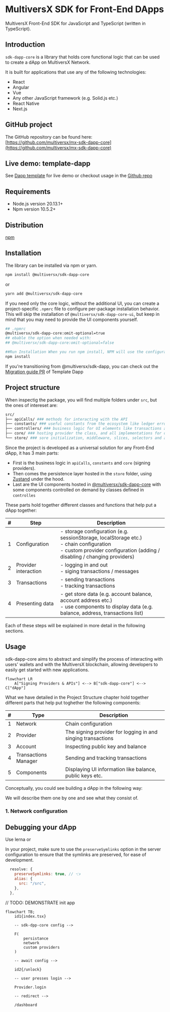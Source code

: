 # MultiversX SDK for Front-End DApps

MultiversX Front-End SDK for JavaScript and TypeScript (written in TypeScript).

## Introduction

`sdk-dapp-core` is a library that holds core functional logic that can be used to create a dApp on MultiversX Network.

It is built for applications that use any of the following technologies:
- React
- Angular
- Vue
- Any other JavaScript framework (e.g. Solid.js etc.)
- React Native
- Next.js

## GitHub project
The GitHub repository can be found here: [https://github.com/multiversx/mx-sdk-dapp-core](https://github.com/multiversx/mx-sdk-dapp-core)

## Live demo: template-dapp
See [Dapp template](https://template-dapp.multiversx.com/) for live demo or checkout usage in the [Github repo](https://github.com/multiversx/mx-template-dapp)


## Requirements
- Node.js version 20.13.1+
- Npm version 10.5.2+

## Distribution

[npm](https://www.npmjs.com/package/@multiversx/sdk-dapp)

## Installation

The library can be installed via npm or yarn.

```bash
npm install @multiversx/sdk-dapp-core
```

or

```bash
yarn add @multiversx/sdk-dapp-core
```

If you need only the core logic, without the additional UI, you can create a project-specific `.npmrc` file to configure per-package installation behavior. This will skip the installation of `@multiversx/sdk-dapp-core-ui`, but keep in mind that you may need to provide the UI components yourself.

```bash
## .npmrc
@multiversx/sdk-dapp-core:omit-optional=true
## ebable the option when needed with: 
## @multiversx/sdk-dapp-core:omit-optional=false

##Run Installation When you run npm install, NPM will use the configurations specified in the .npmrc file:
npm install
```

If you're transitioning from @multiversx/sdk-dapp, you can check out the [Migration guide PR](https://github.com/multiversx/mx-template-dapp/pull/264) of Template Dapp

## Project structure

When inspectig the package, you will find multiple folders under `src`, but the ones of intereset are:

```bash
src/
├── apiCalls/ ### methods for interacting with the API
├── constants/ ### useful constants from the ecosystem like ledger error codes, default gas limits for transactions etc.
├── controllers/ ### business logic for UI elements like transactions and amount formatting
├── core/ ### hosting provider the class, and all implementations for different signing providers
└── store/ ### sore initialization, middleware, slices, selectors and actions
```

Since the project is developed as a universal solution for any Front-End dApp, it has 3 main parts: 
- First is the business logic in `apiCalls`, `constants` and `core` (signing providers). 
- Then comes the persistence layer hosted in the `store` folder, using [Zustand](https://zustand.docs.pmnd.rs/) under the hood.
- Last are the UI components hosted in [@multiversx/sdk-dapp-core](https://github.com/multiversx/mx-sdk-dapp-core-ui) with some components controlled on demand by classes defined in `controlles`

These parts hold together different classes and functions that help put a dApp together:

| # | Step | Description |
|---|------|-------------|
| 1 | Configuration | -  storage configuration (e.g. sessionStorage, localStorage etc.)<br>-  chain configuration<br>-  custom provider configuration (adding / disabling / changing providers) |
| 2 | Provider interaction | -  logging in and out<br>-  siging transactions / messages |
| 3 | Transactions | -  sending transactions<br>-  tracking transactions |
| 4 | Presenting data | -  get store data (e.g. account balance, account address etc.)<br>-  use components to display data (e.g. balance, address, transactions list) |

Each of these steps will be explained in more detail in the following sections.

## Usage

sdk-dapp-core aims to abstract and simplify the process of interacting with users' wallets and with the MultiversX blockchain, allowing developers to easily get started with new applications.

```mermaid
flowchart LR
    A["Signing Providers & APIs"] <--> B["sdk-dapp-core"] <--> C["dApp"]
```
What we have detailed in the Project Structure chapter hold together different parts that help put toghether the following components:

| # | Type | Description |
|---|------|-------------|
| 1 | Network | Chain configuration |
| 2 | Provider | The signing provider for logging in and singing transactions |
| 3 | Account | Inspecting public key and balance |
| 4 | Transactions Manager | Sending and tracking transactions |
| 5 | Components | Displaying UI information like balance, public keys etc. |

Conceptually, you could see building a dApp in the following way:
















We will describe them one by one and see what they consist of.

### 1. Network configuration





## Debugging your dApp

Use lerna or

In your project, make sure to use the `preserveSymlinks` option in the server configuration to ensure that the symlinks are preserved, for ease of development.

``` js
  resolve: {
    preserveSymlinks: true, // 👈
    alias: {
      src: "/src",
    },
  },
```

// TODO: DEMONSTRATE init app


```mermaid
flowchart TB;
    id1{index.tsx} 
    
    -- sdk-dpp-core config --> 
    
    F(
        persistance
        network
        custom providers
    )
        
    -- await config --> 
    
    id2{/unlock}  
    
    -- user presses login --> 
    
    Provider.login

    -- redirect --> 
    
    /dashboard
```
